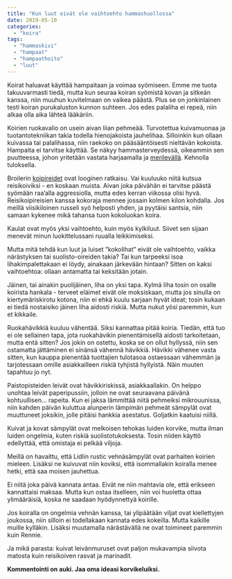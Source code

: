 ```yaml
---
title: "Kun luut eivät ole vaihtoehto hammashuollossa"
date: 2019-05-10
categories: 
  - "koira"
tags: 
  - "hammaskivi"
  - "hampaat"
  - "hampaathoito"
  - "luut"
---
```


Koirat haluavat käyttää hampaitaan ja voimaa syömiseen. Emme me tuota takuuvarmasti tiedä, mutta kun seuraa koiran syömistä kovan ja sitkeän kanssa, niin muuhun kuvitelmaan on vaikea päästä. Plus se on jonkinlainen testi koiran purukaluston kunnon suhteen. Jos edes palaliha ei repeä, niin alkaa olla aika lähteä lääkäriin.

<!--more-->

Koirien ruokavalio on usein aivan liian pehmeää. Turvotettua kuivamuonaa ja tuotantotekniikan takia todella hienojakoista jauhelihaa. Silloinkin kun ollaan kuivassa tai palalihassa, niin raekoko on pääsääntöisesti nieltävän kokoista. Hampaita ei tarvitse käyttää. Se näkyy hammasterveydessä, oikeammin sen puutteessa, johon yritetään vastata harjaamalla ja [merilevällä](https://www.katiska.eu/katiska/kaffepaussin-aika/85-merilevahammasharja/). Kehnolla tuloksella.

Broilerin [koipireidet](https://www.katiska.eu/ruokinta/raakaruokinta/koipireisi-ja-kalsium-koiralle/) ovat looginen ratkaisu. Vai kuuluuko niitä kutsua reisikoiviksi - en koskaan muista. Aivan joka päivähän ei tarvitse päästä syömään raa’alla aggressiolla, mutta edes kerran viikossa olisi hyvä. Reisikoipireisien kanssa kokoraja mennee jossain kolmen kilon kohdalla. Jos meillä viisikiloinen russeli syö helposti yhden, ja pyytäisi santsia, niin samaan kykenee mikä tahansa tuon kokoluokan koira.

Kaulat ovat myös yksi vaihtoehto, kuin myös kylkiluut. Siivet sen sijaan menevät minun luokittelussani ruualla leikkimiseksi.

Mutta mitä tehdä kun luut ja luiset ”kokolihat” eivät ole vaihtoehto, vaikka närästyksen tai suolisto-oireiden takia? Tai kun tarpeeksi isoa lihakimpalettakaan ei löydy, ainakaan järkevään hintaan? Sitten on kaksi vaihtoehtoa: ollaan antamatta tai keksitään jotain.

Jäinen, tai ainakin puolijäinen, liha on yksi tapa. Kylmä liha tosin on osalle koirista hankala - terveet eläimet eivät ole moksiskaan, mutta jos sinulla on kiertymäriskirotu kotona, niin ei ehkä kuulu sarjaan hyvät ideat; tosin kukaan ei tiedä nostaisiko jäinen liha aidosti riskiä. Mutta nukut yösi paremmin, kun et kikkaile.

Ruokahävikkiä kuuluu vähentää. Siksi kannattaa pitää koiria. Tiedän, että tuo ei ole sellainen tapa, jota ruokahävikin pienentämisellä aidosti tarkoitetaan, mutta entä sitten? Jos jokin on ostettu, koska se on ollut hyllyssä, niin sen ostamatta jättäminen ei sinänsä vähennä hävikkiä. Hävikki vähenee vasta sitten, kun kauppa pienentää tuottajien tulotasoa ostaessaan vähemmän ja tarjotessaan omille asiakkailleen riskiä tyhjistä hyllyistä. Näin muuten tapahtuu jo nyt.

Paistopisteiden leivät ovat hävikkiriskissä, asiakkaallakin. On helppo unohtaa leivät paperipussiin, jolloin ne ovat seuraavana päivänä kohtuullisen... rapeita. Kun ei jaksa lämmittää niitä pehmeiksi mikrouunissa, niin kahden päivän kuluttua alunperin lämpimän pehmeät sämpylät ovat muuttuneet joksikin, jolle pitäisi hankkia asestatus. Goljatkin kaatuisi niillä.

Kuivat ja kovat sämpylät ovat melkoisen tehokas luiden korvike, mutta ilman luiden ongelmia, kuten riskiä suolistotukoksesta. Tosin niiden käyttö edellyttää, että omistaja ei pelkää viljoja.

Meillä on havaittu, että Lidlin rustic vehnäsämpylät ovat parhaiten koirien mieleen. Lisäksi ne kuivuvat niin koviksi, että isommallakin koiralla menee hetki, että saa moisen jauhettua.

Ei niitä joka päivä kannata antaa. Eivät ne niin mahtavia ole, että erikseen kannattaisi maksaa. Mutta kun ostaa itselleen, niin voi huoletta ottaa ylimääräisiä, koska ne saadaan hyödynnettyä koirille.

Jos koiralla on ongelmia vehnän kanssa, tai ylipäätään viljat ovat kiellettyjen joukossa, niin silloin ei todellakaan kannata edes kokeilla. Mutta kaikille muille kylläkin. Lisäksi muutamalla närästävällä ne ovat toimineet paremmin kuin Rennie.

Ja mikä parasta: kuivat leivänmuruset ovat paljon mukavampia siivota matosta kuin reisikoiven rasvat ja marinadit.

**Kommentointi on auki. Jaa oma ideasi korvikeluiksi.**
